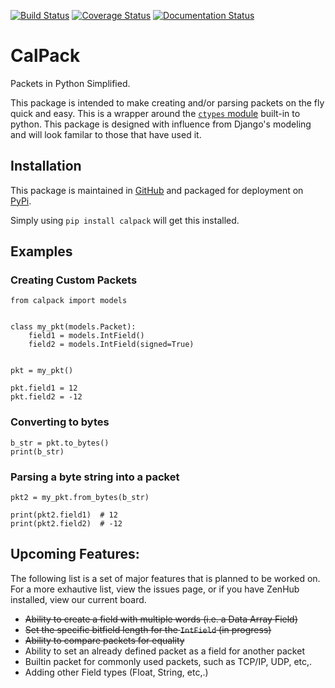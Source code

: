 [![Build Status](https://travis-ci.org/KronoSKoderS/CalPack.svg?branch=prod)](https://travis-ci.org/KronoSKoderS/CalPack) [![Coverage Status](https://coveralls.io/repos/github/KronoSKoderS/CalPack/badge.svg?branch=dev)](https://coveralls.io/github/KronoSKoderS/CalPack?branch=dev) [![Documentation Status](https://readthedocs.org/projects/concorde/badge/?version=latest)](http://concorde.readthedocs.io/en/latest/?badge=latest)

# CalPack
Packets in Python Simplified.  

This package is intended to make creating and/or parsing packets on the fly quick and easy.  This is a wrapper around the [`ctypes` module](https://docs.python.org/dev/library/ctypes.html) built-in to python. 
This package is designed with influence from Django's modeling and will look familar to those that have used it. 

## Installation

This package is maintained in [GitHub](https://github.com/KronoSKoderS/CalPack) and packaged for deployment on [PyPi](https://pypi.python.org/pypi/calpack).  

Simply using `pip install calpack` will get this installed.  
 
## Examples
### Creating Custom Packets
    
    from calpack import models
    
    
    class my_pkt(models.Packet):
        field1 = models.IntField()
        field2 = models.IntField(signed=True)


    pkt = my_pkt()

    pkt.field1 = 12
    pkt.field2 = -12


### Converting to bytes

    b_str = pkt.to_bytes()
    print(b_str)

### Parsing a byte string into a packet

    pkt2 = my_pkt.from_bytes(b_str)

    print(pkt2.field1)  # 12
    print(pkt2.field2)  # -12



## Upcoming Features:

The following list is a set of major features that is planned to be worked on.  For a more exhautive list, view the issues page, or if you have ZenHub
installed, view our current board. 

- <strike>Ability to create a field with multiple words (i.e. a Data Array Field)</strike>
- <strike>Set the specific bitfield length for the `IntField` (in progress)</strike>
- <strike>Ability to compare packets for equality</strike>
- Ability to set an already defined packet as a field for another packet
- Builtin packet for commonly used packets, such as TCP/IP, UDP, etc,.
- Adding other Field types (Float, String, etc,.)
